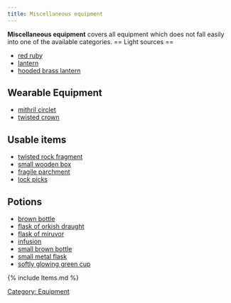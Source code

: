 ```yaml
---
title: Miscellaneous equipment
---
```


**Miscellaneous equipment** covers all equipment which does not fall
easily into one of the available categories.
== Light sources ==

- [red ruby](red_ruby "wikilink")
- [lantern](lantern "wikilink")
- [hooded brass lantern](hooded_brass_lantern "wikilink")

## Wearable Equipment

- [mithril circlet](mithril_circlet "wikilink")
- [twisted crown](twisted_crown "wikilink")

## Usable items

- [twisted rock fragment](twisted_rock_fragment "wikilink")
- [small wooden box](small_wooden_box "wikilink")
- [fragile parchment](fragile_parchment "wikilink")
- [lock picks](lock_picks "wikilink")

## Potions

- [brown bottle](brown_bottle "wikilink")
- [flask of orkish draught](flask_of_orkish_draught "wikilink")
- [flask of miruvor](flask_of_miruvor "wikilink")
- [infusion](infusion "wikilink")
- [small brown bottle](small_brown_bottle "wikilink")
- [small metal flask](small_metal_flask "wikilink")
- [softly glowing green cup](softly_glowing_green_cup "wikilink")

{% include Items.md %}

[Category: Equipment](Category:_Equipment "wikilink")